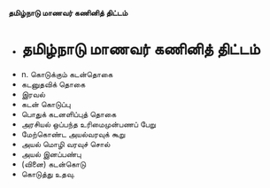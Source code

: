 **தமிழ்நாடு மாணவர் கணினித் திட்டம்**
- # தமிழ்நாடு மாணவர் கணினித் திட்டம்
- n. கொடுக்கும் கடன்தொகை
- கடனுதவிக் தொகை
- இரவல்
- கடன் கொடுப்பு
- பொதுக் கடனளிப்புத் தொகை
- அரசியல் ஒப்பந்த உரிமைமுன்பணப் பேறு
- மேற்கொண்ட அயல்வரவுக் கூறு
- அயல் மொழி வரவுச் சொல்
- அயல் இனப்பண்பு
- (வினை) கடன்கொடு
- கொடுத்து உதவு.

